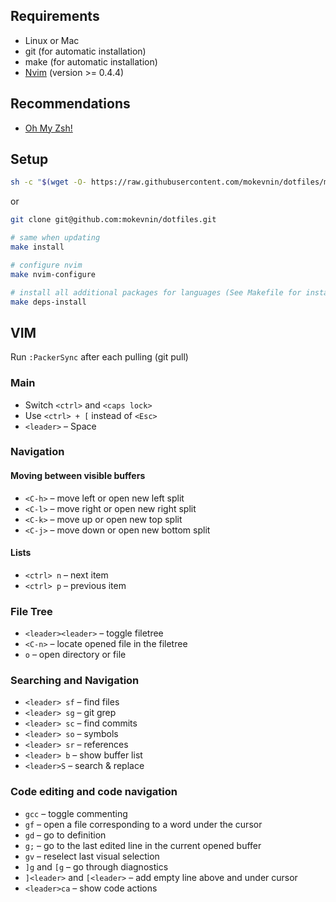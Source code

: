 ## Requirements

* Linux or Mac
* git (for automatic installation)
* make (for automatic installation)
* [Nvim](https://github.com/neovim/neovim/wiki/Installing-Neovim) (version >= 0.4.4)

## Recommendations

* [Oh My Zsh!](https://github.com/ohmyzsh/ohmyzsh)

## Setup

```sh
sh -c "$(wget -O- https://raw.githubusercontent.com/mokevnin/dotfiles/main/install.sh)"
```
or
```sh
git clone git@github.com:mokevnin/dotfiles.git

# same when updating
make install 

# configure nvim
make nvim-configure

# install all additional packages for languages (See Makefile for install packages for some language)
make deps-install
```

## VIM

Run `:PackerSync` after each pulling (git pull)

### Main

* Switch `<ctrl>` and `<caps lock>`
* Use `<ctrl> + [` instead of `<Esc>`
* `<leader>` – Space

### Navigation

#### Moving between visible buffers

* `<C-h>` – move left or open new left split
* `<C-l>` – move right or open new right split
* `<C-k>` – move up or open new top split
* `<C-j>` – move down or open new bottom split

#### Lists

* `<ctrl> n` – next item
* `<ctrl> p` – previous item

### File Tree

* `<leader><leader>` – toggle filetree
* `<C-n>` – locate opened file in the filetree
* `o` – open directory or file

### Searching and Navigation

* `<leader> sf` – find files
* `<leader> sg` – git grep
* `<leader> sc` – find commits
* `<leader> so` – symbols
* `<leader> sr` – references
* `<leader> b` – show buffer list
* `<leader>S` – search & replace

### Code editing and code navigation

* `gcc` – toggle commenting
* `gf` – open a file corresponding to a word under the cursor
* `gd` – go to definition
* `g;` – go to the last edited line in the current opened buffer
* `gv` – reselect last visual selection
* `]g` and `[g` – go through diagnostics
* `]<leader>` and `[<leader>` – add empty line above and under cursor
* `<leader>ca` – show code actions
